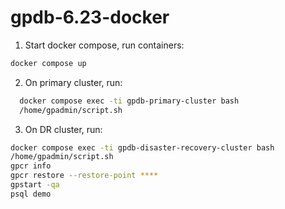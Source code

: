 # gpdb-6.23-docker

1. Start docker compose, run containers:
```bash
docker compose up
```
2. On primary cluster, run:
```bash
  docker compose exec -ti gpdb-primary-cluster bash
  /home/gpadmin/script.sh
  ```
3. On DR cluster, run:
  ```bash
  docker compose exec -ti gpdb-disaster-recovery-cluster bash
  /home/gpadmin/script.sh
  gpcr info
  gpcr restore --restore-point **** 
  gpstart -qa 
  psql demo
    
 ```
  
